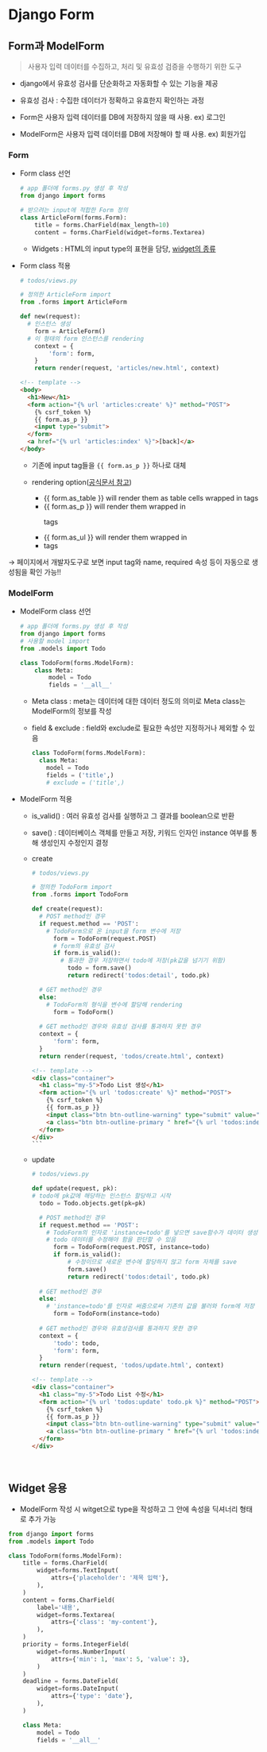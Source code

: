 # Django Form

## Form과 ModelForm

> 사용자 입력 데이터를 수집하고, 처리 및 유효성 검증을 수행하기 위한 도구

- django에서 유효성 검사를 단순화하고 자동화할 수 있는 기능을 제공

- 유효성 검사 : 수집한 데이터가 정확하고 유효한지 확인하는 과정

- Form은 사용자 입력 데이터를 DB에 저장하지 않을 때 사용. ex) 로그인

- ModelForm은 사용자 입력 데이터를 DB에 저장해야 할 때 사용. ex) 회원가입

### Form
- Form class 선언
  ```python
  # app 폴더에 forms.py 생성 후 작성
  from django import forms

  # 받으려는 input에 적합한 Form 정의
  class ArticleForm(forms.Form):
      title = forms.CharField(max_length=10)
      content = forms.CharField(widget=forms.Textarea)
  ```
  - Widgets : HTML의 input type의 표현을 담당, [widget의 종류](https://docs.djangoproject.com/ko/3.2/ref/forms/widgets/#built-in-widgets)

- Form class 적용
  ```python
  # todos/views.py

  # 정의한 ArticleForm import
  from .forms import ArticleForm

  def new(request):
    # 인스턴스 생성
      form = ArticleForm()
    # 이 형태의 form 인스턴스를 rendering
      context = {
          'form': form,
      }
      return render(request, 'articles/new.html', context)
  ```
  ```html
  <!-- template -->
  <body>
    <h1>New</h1>
    <form action="{% url 'articles:create' %}" method="POST">
      {% csrf_token %}
      {{ form.as_p }}
      <input type="submit">
    </form>
    <a href="{% url 'articles:index' %}">[back]</a>
  </body>
  ```
  - 기존에 input tag들을 `{{ form.as_p }}` 하나로 대체

  - rendering option([공식문서 참고](https://docs.djangoproject.com/en/3.2/topics/forms/))
    - {{ form.as_table }} will render them as table cells wrapped in <tr> tags
    - {{ form.as_p }} will render them wrapped in <p> tags
    - {{ form.as_ul }} will render them wrapped in <li> tags

→ 페이지에서 개발자도구로 보면 input tag와 name, required 속성 등이 자동으로 생성됨을 확인 가능!!

### ModelForm
- ModelForm class 선언
  ```python
  # app 폴더에 forms.py 생성 후 작성
  from django import forms
  # 사용할 model import
  from .models import Todo

  class TodoForm(forms.ModelForm):
      class Meta:
          model = Todo
          fields = '__all__'
  ```
  - Meta class : meta는 데이터에 대한 데이터 정도의 의미로 Meta class는 ModelForm의 정보를 작성

  - field & exclude : field와 exclude로 필요한 속성만 지정하거나 제외할 수 있음
    ```python
    class TodoForm(forms.ModelForm):
      class Meta:
        model = Todo
        fields = ('title',)
        # exclude = ('title',)
    ```

- ModelForm 적용
  - is_valid() : 여러 유효성 검사를 실행하고 그 결과를 boolean으로 반환

  - save() : 데이터베이스 객체를 만들고 저장, 키워드 인자인 instance 여부를 통해 생성인지 수정인지 결정

  - create
    ```python
    # todos/views.py

    # 정의한 TodoForm import
    from .forms import TodoForm

    def create(request):
      # POST method인 경우
      if request.method == 'POST':
        # TodoForm으로 온 input을 form 변수에 저장
          form = TodoForm(request.POST)
          # form의 유효성 검사
          if form.is_valid():
            # 통과한 경우 저장하면서 todo에 저장(pk값을 넘기기 위함)
              todo = form.save()
              return redirect('todos:detail', todo.pk)

      # GET method인 경우
      else:
        # TodoForm의 형식을 변수에 할당해 rendering
          form = TodoForm()
      
      # GET method인 경우와 유효성 검사를 통과하지 못한 경우
      context = {
          'form': form,
      }
      return render(request, 'todos/create.html', context)
    ```
    ````html
    <!-- template -->
    <div class="container">
      <h1 class="my-5">Todo List 생성</h1>
      <form action="{% url 'todos:create' %}" method="POST">
        {% csrf_token %}
        {{ form.as_p }}
        <input class="btn btn-outline-warning" type="submit" value="저장하기">
        <a class="btn btn-outline-primary " href="{% url 'todos:index' %}" role="button">뒤로가기</a>
      </form>
    </div>
    ```

  - update
    ```python
    # todos/views.py

    def update(request, pk):
    # todo에 pk값에 해당하는 인스턴스 할당하고 시작
      todo = Todo.objects.get(pk=pk)

      # POST method인 경우
      if request.method == 'POST':
        # TodoForm의 인자로 'instance=todo'를 넣으면 save함수가 데이터 생성이 아닌 
        # todo 데이터를 수정해야 함을 판단할 수 있음
          form = TodoForm(request.POST, instance=todo)
          if form.is_valid():
              # 수정이므로 새로운 변수에 할당하지 않고 form 자체를 save
              form.save()
              return redirect('todos:detail', todo.pk)
      
      # GET method인 경우
      else:
        # 'instance=todo'를 인자로 써줌으로써 기존의 값을 불러와 form에 저장 후 rendering
          form = TodoForm(instance=todo)
      
      # GET method인 경우와 유효성검사를 통과하지 못한 경우
      context = {
          'todo': todo,
          'form': form,
      }
      return render(request, 'todos/update.html', context)
    ```
    ```html
    <!-- template -->
    <div class="container">
      <h1 class="my-5">Todo List 수정</h1>
      <form action="{% url 'todos:update' todo.pk %}" method="POST">
        {% csrf_token %}
        {{ form.as_p }}
        <input class="btn btn-outline-warning" type="submit" value="저장하기">
        <a class="btn btn-outline-primary " href="{% url 'todos:index' %}" role="button">뒤로가기</a>
      </form>
    </div>
    ```

<br>

## Widget 응용

- ModelForm 작성 시 witget으로 type을 작성하고 그 안에 속성을 딕셔너리 형태로 추가 가능
```python
from django import forms
from .models import Todo

class TodoForm(forms.ModelForm):
    title = forms.CharField(
        widget=forms.TextInput(
            attrs={'placeholder': '제목 입력'},
        ),
    )
    content = forms.CharField(
        label='내용',
        widget=forms.Textarea(
            attrs={'class': 'my-content'},
        ),
    )
    priority = forms.IntegerField(
        widget=forms.NumberInput(
            attrs={'min': 1, 'max': 5, 'value': 3},
        )
    )
    deadline = forms.DateField(
        widget=forms.DateInput(
            attrs={'type': 'date'},
        ),
    )

    class Meta:
        model = Todo
        fields = '__all__'
```